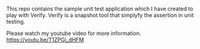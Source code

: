 This repo contains the sample unit test application which I have created to play with Verify. Verify is a snapshot tool that simplyfy the assertion in unit testing. 

Please watch my youtube video for more information.
https://youtu.be/T1ZPGi_dHFM
